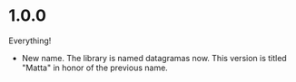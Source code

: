 1.0.0
=====

Everything!

  * New name. The library is named datagramas now. This version is titled "Matta" in honor of the previous name.